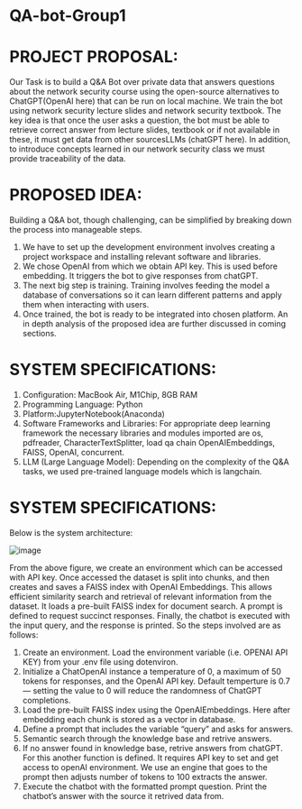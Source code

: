 # QA-bot-Group1

# PROJECT PROPOSAL:
Our Task is to build a Q&A Bot over private data that answers questions about the network security course using the open-source alternatives to ChatGPT(OpenAI here) that can be run on local machine. We train the bot using network security lecture slides and network security textbook. The key idea is that once the user asks a question, the bot must be able to retrieve correct answer from lecture slides, textbook or if not available in these, it must get data from other sourcesLLMs (chatGPT here). In addition, to introduce concepts learned in our network security class we must provide traceability of the data.

# PROPOSED IDEA:
Building a Q&A bot, though challenging, can be simplified by breaking down the process into
manageable steps.
1. We have to set up the development environment involves creating a project workspace and installing relevant software and libraries.
2. We chose OpenAI from which we obtain API key. This is used before embedding. It triggers the bot to give responses from chatGPT.
3. The next big step is training. Training involves feeding the model a database of conversations so it can learn different patterns and apply them when interacting with users.
4. Once trained, the bot is ready to be integrated into chosen platform. An in depth analysis of the proposed idea are further discussed in coming sections.

# SYSTEM SPECIFICATIONS:
1) Configuration: MacBook Air, M1Chip, 8GB RAM
2) Programming Language: Python
3) Platform:JupyterNotebook(Anaconda)
4) Software Frameworks and Libraries: For appropriate deep learning framework the necessary libraries and modules imported are os, pdfreader, CharacterTextSplitter, load qa chain OpenAIEmbeddings, FAISS, OpenAI, concurrent.
5) LLM (Large Language Model): Depending on the complexity of the Q&A tasks, we used pre-trained language models which is langchain.

# SYSTEM SPECIFICATIONS:
Below is the system architecture:

![image](https://github.com/NavyaKamireddy/QA-bot-Group1/assets/146391951/15547197-2ed3-464c-9d85-0398a89e0ebd)

From the above figure, we create an environment which can be accessed with API key. Once accessed the dataset is split into chunks, and then creates and saves a FAISS index with OpenAI Embeddings. This allows efficient similarity search and retrieval of relevant information from the dataset. It loads a pre-built FAISS index for document search. A prompt is defined to request succinct responses. Finally, the chatbot is executed with the input query, and the response is printed. So the steps involved are as follows:

1) Create an environment. Load the environment variable (i.e. OPENAI API KEY) from your .env file using dotenviron.
2) Initialize a ChatOpenAI instance a temperature of 0, a maximum of 50 tokens for responses, and the OpenAI API key. Default temperture is 0.7 — setting the value to 0 will reduce the randomness of ChatGPT completions.
3) Load the pre-built FAISS index using the OpenAIEmbeddings. Here after embedding each chunk is stored as a vector in database.
4) Define a prompt that includes the variable “query” and asks for answers.
5) Semantic search through the knowledge base and retrive answers.
6) If no answer found in knowledge base, retrive answers from chatGPT. For this another function is defined. It requires API key to set and get access to openAI environment. We use an engine that goes to the prompt then adjusts number of tokens to 100 extracts the answer.
7) Execute the chatbot with the formatted prompt question. Print the chatbot’s answer with the source it retrived data from.




